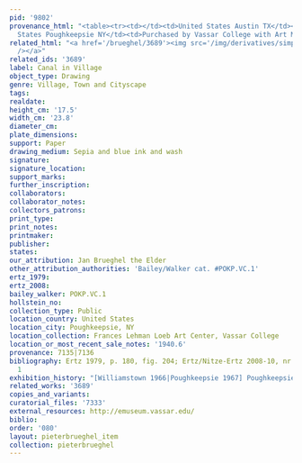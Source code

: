 ```yaml
---
pid: '9802'
provenance_html: "<table><tr><td></td><td>United States Austin TX</td><td>A. Everett</td></tr><tr><td></td><td>United
  States Poughkeepsie NY</td><td>Purchased by Vassar College with Art Majors Fund</td></tr></table>"
related_html: "<a href='/brueghel/3689'><img src='/img/derivatives/simple/3689/thumbnail.jpg'
  /></a>"
related_ids: '3689'
label: Canal in Village
object_type: Drawing
genre: Village, Town and Cityscape
tags:
realdate:
height_cm: '17.5'
width_cm: '23.8'
diameter_cm:
plate_dimensions:
support: Paper
drawing_medium: Sepia and blue ink and wash
signature:
signature_location:
support_marks:
further_inscription:
collaborators:
collaborator_notes:
collectors_patrons:
print_type:
print_notes:
printmaker:
publisher:
states:
our_attribution: Jan Brueghel the Elder
other_attribution_authorities: 'Bailey/Walker cat. #POKP.VC.1'
ertz_1979:
ertz_2008:
bailey_walker: POKP.VC.1
hollstein_no:
collection_type: Public
location_country: United States
location_city: Poughkeepsie, NY
location_collection: Frances Lehman Loeb Art Center, Vassar College
location_or_most_recent_sale_notes: '1940.6'
provenance: 7135|7136
bibliography: Ertz 1979, p. 180, fig. 204; Ertz/Nitze-Ertz 2008-10, nr. 139, fig.
  1
exhibition_history: "[Williamstown 1966|Poughkeepsie 1967] Poughkeepsie 1978"
related_works: '3689'
copies_and_variants:
curatorial_files: '7333'
external_resources: http://emuseum.vassar.edu/
biblio:
order: '080'
layout: pieterbrueghel_item
collection: pieterbrueghel
---
```

